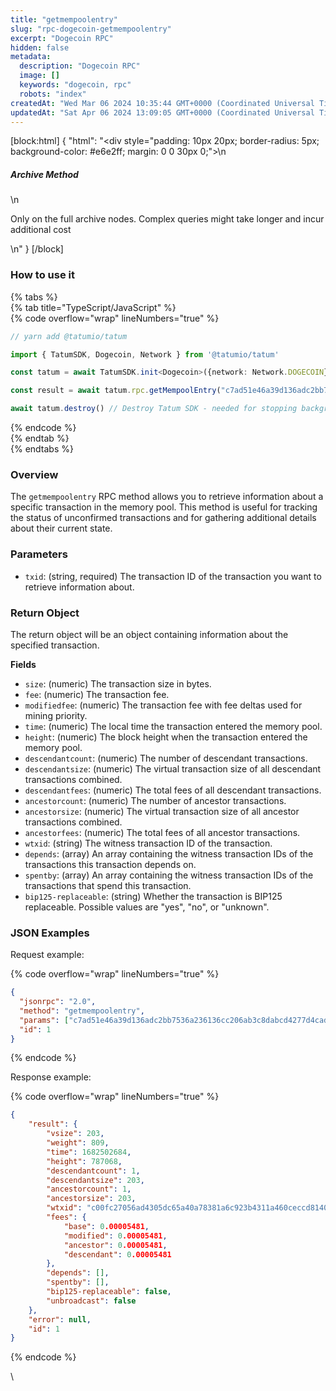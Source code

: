 ```yaml
---
title: "getmempoolentry"
slug: "rpc-dogecoin-getmempoolentry"
excerpt: "Dogecoin RPC"
hidden: false
metadata: 
  description: "Dogecoin RPC"
  image: []
  keywords: "dogecoin, rpc"
  robots: "index"
createdAt: "Wed Mar 06 2024 10:35:44 GMT+0000 (Coordinated Universal Time)"
updatedAt: "Sat Apr 06 2024 13:09:05 GMT+0000 (Coordinated Universal Time)"
---
```

[block:html]
{
  "html": "<div style=\"padding: 10px 20px; border-radius: 5px; background-color: #e6e2ff; margin: 0 0 30px 0;\">\n  <h5>Archive Method</h5>\n  <p>Only on the full archive nodes. Complex queries might take longer and incur additional cost</p>\n</div>"
}
[/block]


### How to use it

{% tabs %}  
{% tab title="TypeScript/JavaScript" %}  
{% code overflow="wrap" lineNumbers="true" %}

```typescript
// yarn add @tatumio/tatum

import { TatumSDK, Dogecoin, Network } from '@tatumio/tatum'

const tatum = await TatumSDK.init<Dogecoin>({network: Network.DOGECOIN})

const result = await tatum.rpc.getMempoolEntry("c7ad51e46a39d136adc2bb7536a236136cc206ab3c8dabcd4277d4cadcf674f2")

await tatum.destroy() // Destroy Tatum SDK - needed for stopping background jobs
```

{% endcode %}  
{% endtab %}  
{% endtabs %}

### Overview

The `getmempoolentry` RPC method allows you to retrieve information about a specific transaction in the memory pool. This method is useful for tracking the status of unconfirmed transactions and for gathering additional details about their current state.

### Parameters

- `txid`: (string, required) The transaction ID of the transaction you want to retrieve information about.

### Return Object

The return object will be an object containing information about the specified transaction.

**Fields**

- `size`: (numeric) The transaction size in bytes.
- `fee`: (numeric) The transaction fee.
- `modifiedfee`: (numeric) The transaction fee with fee deltas used for mining priority.
- `time`: (numeric) The local time the transaction entered the memory pool.
- `height`: (numeric) The block height when the transaction entered the memory pool.
- `descendantcount`: (numeric) The number of descendant transactions.
- `descendantsize`: (numeric) The virtual transaction size of all descendant transactions combined.
- `descendantfees`: (numeric) The total fees of all descendant transactions.
- `ancestorcount`: (numeric) The number of ancestor transactions.
- `ancestorsize`: (numeric) The virtual transaction size of all ancestor transactions combined.
- `ancestorfees`: (numeric) The total fees of all ancestor transactions.
- `wtxid`: (string) The witness transaction ID of the transaction.
- `depends`: (array) An array containing the witness transaction IDs of the transactions this transaction depends on.
- `spentby`: (array) An array containing the witness transaction IDs of the transactions that spend this transaction.
- `bip125-replaceable`: (string) Whether the transaction is BIP125 replaceable. Possible values are "yes", "no", or "unknown".

### JSON Examples

Request example:

{% code overflow="wrap" lineNumbers="true" %}

```json
{
  "jsonrpc": "2.0",
  "method": "getmempoolentry",
  "params": ["c7ad51e46a39d136adc2bb7536a236136cc206ab3c8dabcd4277d4cadcf674f2"],
  "id": 1
}
```

{% endcode %}

Response example:

{% code overflow="wrap" lineNumbers="true" %}

```json
{
    "result": {
        "vsize": 203,
        "weight": 809,
        "time": 1682502684,
        "height": 787068,
        "descendantcount": 1,
        "descendantsize": 203,
        "ancestorcount": 1,
        "ancestorsize": 203,
        "wtxid": "c00fc27056ad4305dc65a40a78381a6c923b4311a460ceccd81401016f5c8984",
        "fees": {
            "base": 0.00005481,
            "modified": 0.00005481,
            "ancestor": 0.00005481,
            "descendant": 0.00005481
        },
        "depends": [],
        "spentby": [],
        "bip125-replaceable": false,
        "unbroadcast": false
    },
    "error": null,
    "id": 1
}
```

{% endcode %}

\\
